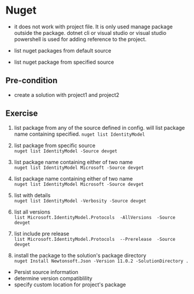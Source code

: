 
# Nuget 

* it does not work with project file. It is only used manage package outside the package. dotnet cli or visual studio or visual studio powershell is used for adding reference to the project. 

* list nuget packages from default source
* list nuget package from specified source
  
##  Pre-condition
* create a solution with project1 and project2 

## Exercise

1. list package from any of the source defined in config.
    will list package name containing specified.
   `nuget list IdentityModel `

1. list package from specific source   
   `nuget list IdentityModel -Source devget`

1. list package name containing either of two name   
    `nuget list IdentityModel Microsoft -Source devget`

1. list package name containing either of two name   
    `nuget list IdentityModel Microsoft -Source devget`

1. list with details   
    `nuget list IdentityModel -Verbosity -Source devget`

1. list all versions   
    `list Microsoft.IdentityModel.Protocols  -AllVersions  -Source devget`

1.  list include pre release   
    `list Microsoft.IdentityModel.Protocols  --Prerelease  -Source devget`

1.  install the package to the solution's package directory   
 `nuget Install Newtonsoft.Json -Version 11.0.2 -SolutionDirectory .`


* Persist source information
* determine version compatiblility
* specify custom location for project's package
